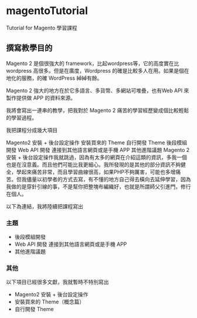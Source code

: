 # magentoTutorial
Tutorial for Magento 學習課程

## 撰寫教學目的

Magento 2 是個很強大的 framework，比起wordpress等，它的高度實在比wordpress 高很多。但是在廣度，Wordpress 的確是比較多人在用。如果是個在地化的服務，的確 WordPress 綽綽有餘。

Magento 2 強大的地方在於它多語言、多貨幣、多網站可堆疊，也有Web API 來製作提供做 APP 的資料來源。

我將會寫出一連串的教學，把我對於 Magento 2 痛苦的學習經歷變成個比較輕鬆的學習過程。

我把課程分成幾大項目

Magento2 安裝 + 後台設定操作
安裝買來的 Theme
自行開發 Theme
後段模組開發
Web API 開發 連接到其他語言網頁或是手機 APP
其他進階議題
Magento 2 安裝 + 後台設定操作我就跳過，因為有太多的網頁在介紹這類的資訊，多我一個也是在沒意義。而且他們可能比我更細心。我所發現的是其他的部分資訊不夠健全，學起來痛苦非常，而且學習曲線很高，如果PHP不夠厲害，可能也多增痛苦。但我儘量以初學者的方式去寫，有不懂的地方自己得去橫向去延伸學習，因為我做的是穿針引線的事，不是幫你把整塊布編織好，也就是所謂師父引進門，修行在個人。

以下為連結，我將陸續把課程寫出

### 主題
* 後段模組開發
* Web API 開發 連接到其他語言網頁或是手機 APP
* 其他進階議題

### 其他
以下項目已經很多文獻，我就暫時不特別寫出

* Magento2 安裝 + 後台設定操作
* 安裝買來的 Theme（概念篇）
* 自行開發 Theme
